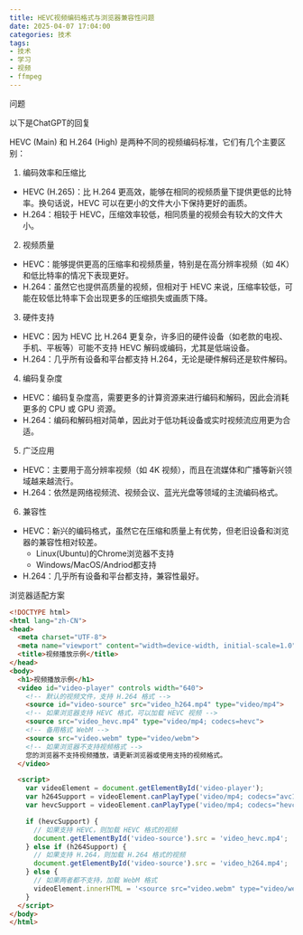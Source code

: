 ```yaml
---
title: HEVC视频编码格式与浏览器兼容性问题
date: 2025-04-07 17:04:00
categories: 技术
tags:
- 技术
- 学习
- 视频
- ffmpeg
---
```



问题


以下是ChatGPT的回复


HEVC (Main) 和 H.264 (High) 是两种不同的视频编码标准，它们有几个主要区别：

1. 编码效率和压缩比
- HEVC (H.265)：比 H.264 更高效，能够在相同的视频质量下提供更低的比特率。换句话说，HEVC 可以在更小的文件大小下保持更好的画质。
- H.264：相较于 HEVC，压缩效率较低，相同质量的视频会有较大的文件大小。

2. 视频质量
- HEVC：能够提供更高的压缩率和视频质量，特别是在高分辨率视频（如 4K）和低比特率的情况下表现更好。
- H.264：虽然它也提供高质量的视频，但相对于 HEVC 来说，压缩率较低，可能在较低比特率下会出现更多的压缩损失或画质下降。

3. 硬件支持
- HEVC：因为 HEVC 比 H.264 更复杂，许多旧的硬件设备（如老款的电视、手机、平板等）可能不支持 HEVC 解码或编码，尤其是低端设备。
- H.264：几乎所有设备和平台都支持 H.264，无论是硬件解码还是软件解码。

4. 编码复杂度
- HEVC：编码复杂度高，需要更多的计算资源来进行编码和解码，因此会消耗更多的 CPU 或 GPU 资源。
- H.264：编码和解码相对简单，因此对于低功耗设备或实时视频流应用更为合适。

5. 广泛应用
- HEVC：主要用于高分辨率视频（如 4K 视频），而且在流媒体和广播等新兴领域越来越流行。
- H.264：依然是网络视频流、视频会议、蓝光光盘等领域的主流编码格式。

6. 兼容性
- HEVC：新兴的编码格式，虽然它在压缩和质量上有优势，但老旧设备和浏览器的兼容性相对较差。
  - Linux(Ubuntu)的Chrome浏览器不支持
  - Windows/MacOS/Andriod都支持
- H.264：几乎所有设备和平台都支持，兼容性最好。



浏览器适配方案

```html
<!DOCTYPE html>
<html lang="zh-CN">
<head>
  <meta charset="UTF-8">
  <meta name="viewport" content="width=device-width, initial-scale=1.0">
  <title>视频播放示例</title>
</head>
<body>
  <h1>视频播放示例</h1>
  <video id="video-player" controls width="640">
    <!-- 默认的视频文件，支持 H.264 格式 -->
    <source id="video-source" src="video_h264.mp4" type="video/mp4">
    <!-- 如果浏览器支持 HEVC 格式，可以加载 HEVC 视频 -->
    <source src="video_hevc.mp4" type="video/mp4; codecs=hevc">
    <!-- 备用格式 WebM -->
    <source src="video.webm" type="video/webm">
    <!-- 如果浏览器不支持视频格式 -->
    您的浏览器不支持视频播放，请更新浏览器或使用支持的视频格式。
  </video>

  <script>
    var videoElement = document.getElementById('video-player');
    var h264Support = videoElement.canPlayType('video/mp4; codecs="avc1.42E01E"');
    var hevcSupport = videoElement.canPlayType('video/mp4; codecs="hevc"');

    if (hevcSupport) {
      // 如果支持 HEVC，则加载 HEVC 格式的视频
      document.getElementById('video-source').src = 'video_hevc.mp4';
    } else if (h264Support) {
      // 如果支持 H.264，则加载 H.264 格式的视频
      document.getElementById('video-source').src = 'video_h264.mp4';
    } else {
      // 如果两者都不支持，加载 WebM 格式
      videoElement.innerHTML = '<source src="video.webm" type="video/webm">';
    }
  </script>
</body>
</html>
```